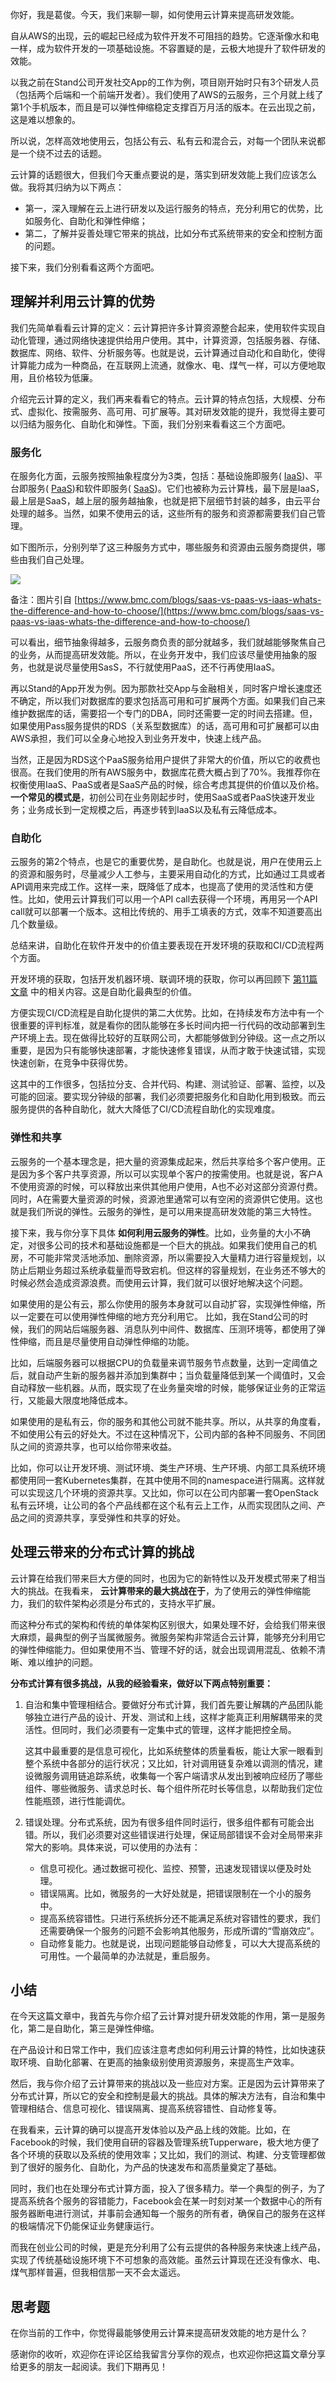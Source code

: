 你好，我是葛俊。今天，我们来聊一聊，如何使用云计算来提高研发效能。

自从AWS的出现，云的崛起已经成为软件开发不可阻挡的趋势。它逐渐像水和电一样，成为软件开发的一项基础设施。不容置疑的是，云极大地提升了软件研发的效能。

以我之前在Stand公司开发社交App的工作为例，项目刚开始时只有3个研发人员（包括两个后端和一个前端开发者）。我们使用了AWS的云服务，三个月就上线了第1个手机版本，而且是可以弹性伸缩稳定支撑百万月活的版本。在云出现之前，这是难以想象的。

所以说，怎样高效地使用云，包括公有云、私有云和混合云，对每一个团队来说都是一个绕不过去的话题。

云计算的话题很大，但我们今天重点要说的是，落实到研发效能上我们应该怎么做。我将其归纳为以下两点：

- 第一，深入理解在云上进行研发以及运行服务的特点，充分利用它的优势，比如服务化、自助化和弹性伸缩；
- 第二，了解并妥善处理它带来的挑战，比如分布式系统带来的安全和控制方面的问题。

接下来，我们分别看看这两个方面吧。

## 理解并利用云计算的优势

我们先简单看看云计算的定义：云计算把许多计算资源整合起来，使用软件实现自动化管理，通过网络快速提供给用户使用。其中，计算资源，包括服务器、存储、数据库、网络、软件、分析服务等。也就是说，云计算通过自动化和自助化，使得计算能力成为一种商品，在互联网上流通，就像水、电、煤气一样，可以方便地取用，且价格较为低廉。

介绍完云计算的定义，我们再来看看它的特点。云计算的特点包括，大规模、分布式、虚拟化、按需服务、高可用、可扩展等。其对研发效能的提升，我觉得主要可以归结为服务化、自助化和弹性。下面，我们分别来看看这三个方面吧。

### 服务化

在服务化方面，云服务按照抽象程度分为3类，包括：基础设施即服务( [IaaS](https://baike.baidu.com/item/IaaS/5863121))、平台即服务( [PaaS](https://baike.baidu.com/item/PaaS/219931))和软件即服务( [SaaS](https://baike.baidu.com/item/SaaS/6703273))。它们也被称为云计算栈，最下层是IaaS，最上层是SaaS，越上层的服务越抽象，也就是把下层细节封装的越多，由云平台处理的越多。当然，如果不使用云的话，这些所有的服务和资源都需要我们自己管理。

如下图所示，分别列举了这三种服务方式中，哪些服务和资源由云服务商提供，哪些由我们自己处理。

![](https://static001.geekbang.org/resource/image/ae/e6/aef50819b3ba6e197a910a8fa1278fe6.jpg?wh=1320*978)

备注：图片引自 [https://www.bmc.com/blogs/saas-vs-paas-vs-iaas-whats-the-difference-and-how-to-choose/](https://www.bmc.com/blogs/saas-vs-paas-vs-iaas-whats-the-difference-and-how-to-choose/)

可以看出，细节抽象得越多，云服务商负责的部分就越多，我们就越能够聚焦自己的业务，从而提高研发效能。所以，在业务开发中，我们应该尽量使用抽象的服务，也就是说尽量使用SasS，不行就使用PaaS，还不行再使用IaaS。

再以Stand的App开发为例。因为那款社交App与金融相关，同时客户增长速度还不确定，所以我们对数据库的要求包括高可用和可扩展两个方面。如果我们自己来维护数据库的话，需要招一个专门的DBA，同时还需要一定的时间去搭建。但，如果使用Pass服务提供的RDS（关系型数据库）的话，高可用和可扩展都可以由AWS承担，我们可以全身心地投入到业务开发中，快速上线产品。

当然，正是因为RDS这个PaaS服务给用户提供了非常大的价值，所以它的收费也很高。在我们使用的所有AWS服务中，数据库花费大概占到了70%。我推荐你在权衡使用IaaS、PaaS或者是SaaS产品的时候，综合考虑其提供的价值以及价格。 **一个常见的模式是**，初创公司在业务刚起步时，使用SaaS或者PaaS快速开发业务；业务成长到一定规模之后，再逐步转到IaaS以及私有云降低成本。

### 自助化

云服务的第2个特点，也是它的重要优势，是自助化。也就是说，用户在使用云上的资源和服务时，尽量减少人工参与，主要采用自动化的方式，比如通过工具或者API调用来完成工作。这样一来，既降低了成本，也提高了使用的灵活性和方便性。比如，使用云计算我们可以用一个API call去获得一个环境，再用另一个API call就可以部署一个版本。这相比传统的、用手工填表的方式，效率不知道要高出几个数量级。

总结来讲，自助化在软件开发中的价值主要表现在开发环境的获取和CI/CD流程两个方面。

开发环境的获取，包括开发机器环境、联调环境的获取，你可以再回顾下 [第11篇文章](https://time.geekbang.org/column/article/136070) 中的相关内容。这是自助化最典型的价值。

方便实现CI/CD流程是自助化提供的第二大优势。比如，在持续发布方法中有一个很重要的评判标准，就是看你的团队能够在多长时间内把一行代码的改动部署到生产环境上去。现在做得比较好的互联网公司，大都能够做到分钟级。这一点之所以重要，是因为只有能够快速部署，才能快速修复错误，从而才敢于快速试错，实现快速创新，在竞争中获得优势。

这其中的工作很多，包括拉分支、合并代码、构建、测试验证、部署、监控，以及可能的回滚。要实现分钟级的部署，我们必须要把服务化和自助化用到极致。而云服务提供的各种自助化，就大大降低了CI/CD流程自助化的实现难度。

### 弹性和共享

云服务的一个基本理念是，把大量的资源集成起来，然后共享给多个客户使用。正是因为多个客户共享资源，所以可以实现单个客户的按需使用。也就是说，客户A不使用资源的时候，可以释放出来供其他用户使用，A也不必对这部分资源付费。同时，A在需要大量资源的时候，资源池里通常可以有空闲的资源供它使用。这也就是我们所说的弹性。云服务的弹性，是可以用来提高研发效能的第三大特性。

接下来，我与你分享下具体 **如何利用云服务的弹性**。比如，业务量的大小不确定，对很多公司的技术和基础设施都是一个巨大的挑战。如果我们使用自己的机房，不可能非常灵活地添加、删除资源，所以需要投入大量精力进行容量规划，以防止后期业务超过系统承载量而导致宕机。但这样的容量规划，在业务还不够大的时候必然会造成资源浪费。而使用云计算，我们就可以很好地解决这个问题。

如果使用的是公有云，那么你使用的服务本身就可以自动扩容，实现弹性伸缩，所以一定要在可以使用弹性伸缩的地方充分利用它。 比如，我在Stand公司的时候，我们的网站后端服务器、消息队列中间件、数据库、压测环境等，都使用了弹性伸缩，而且是尽量使用自动弹性伸缩的功能。

比如，后端服务器可以根据CPU的负载量来调节服务节点数量，达到一定阈值之后，就自动产生新的服务器并添加到集群中；当负载量降低到某一个阈值时，又会自动释放一些机器。从而，既实现了在业务量突增的时候，能够保证业务的正常运行，又能最大限度地降低成本。

如果使用的是私有云，你的服务和其他公司就不能共享。所以，从共享的角度看，不如使用公有云的好处大。不过在这种情况下，公司内部的各种不同服务、不同团队之间的资源共享，也可以给你带来收益。

比如，你可以让开发环境、测试环境、类生产环境、生产环境、内部工具系统环境都使用同一套Kubernetes集群，在其中使用不同的namespace进行隔离。这样就可以实现这几个环境的资源共享。又比如，你可以在公司内部署一套OpenStack私有云环境，让公司的各个产品线都在这个私有云上工作，从而实现团队之间、产品之间的资源共享，享受弹性和共享的好处。

## 处理云带来的分布式计算的挑战

云计算在给我们带来巨大方便的同时，也因为它的新特性以及开发模式带来了相当大的挑战。在我看来， **云计算带来的最大挑战在于**，为了使用云的弹性伸缩能力，我们的软件架构必须是分布式的，支持水平扩展。

而这种分布式的架构和传统的单体架构区别很大，如果处理不好，会给我们带来很大麻烦，最典型的例子当属微服务。微服务架构非常适合云计算，能够充分利用它的弹性伸缩能力。但如果使用不当、管理不好的话，就会出现调用混乱、依赖不清晰、难以维护的问题。

**分布式计算有很多挑战，从我的经验看来，做好以下两点特别重要：**

1. 自治和集中管理相结合。要做好分布式计算，我们首先要让解耦的产品团队能够独立进行产品的设计、开发、测试和上线，这样才能真正利用解耦带来的灵活性。但同时，我们必须要有一定集中式的管理，这样才能把控全局。


   这其中最重要的是信息可视化，比如系统整体的质量看板，能让大家一眼看到整个系统中各部分的运行状况；又比如，针对调用链复杂难以调测的情况，建设微服务调用链追踪系统，收集每一个客户端请求从发出到被响应经历了哪些组件、哪些微服务、请求总时长、每个组件所花时长等信息，以帮助我们定位性能瓶颈，进行性能调优。

2. 错误处理。分布式系统，因为有很多组件同时运行，很多组件都有可能会出错。所以，我们必须要对这些错误进行处理，保证局部错误不会对全局带来非常大的影响。具体来说，可以使用的办法有：
   - 信息可视化。通过数据可视化、监控、预警，迅速发现错误以便及时处理。
   - 错误隔离。比如，微服务的一大好处就是，把错误限制在一个小的服务中。
   - 提高系统容错性。只进行系统拆分还不能满足系统对容错性的要求，我们还需要确保一个服务的问题不会影响其他服务，形成所谓的“雪崩效应”。
   - 自动修复能力。也就是说，出现问题能够自动修复，可以大大提高系统的可用性。一个最简单的办法就是，重启服务。

## 小结

在今天这篇文章中，我首先与你介绍了云计算对提升研发效能的作用，第一是服务化，第二是自助化，第三是弹性伸缩。

在产品设计和日常工作中，我们应该注意考虑如何利用云计算的特性，比如快速获取环境、自助化部署、在更高的抽象级别使用资源服务，来提高生产效率。

然后，我与你介绍了云计算带来的挑战以及一些应对方案。正是因为云计算带来了分布式计算，所以它的安全和控制是最大的挑战。具体的解决方法有，自治和集中管理相结合、信息可视化、错误隔离、提高系统容错性、自动修复等。

在我看来，云计算的确可以提高开发体验以及产品上线的效能。比如，在Facebook的时候，我们使用自研的容器及管理系统Tupperware，极大地方便了各个环境的获取以及系统的使用效率；又比如，我们的测试、构建、分支管理都做到了很好的服务化、自助化，为产品的快速发布和高质量奠定了基础。

同时，我们也在处理分布式计算方面，投入了很多精力。举一个典型的例子，为了提高系统各个服务的容错能力，Facebook会在某一时刻对某一个数据中心的所有服务器断电进行测试，并事前会通知每一个服务的所有者，确保自己的服务在这样的极端情况下仍能保证业务健康运行。

而我在创业公司的时候，更是充分利用了公有云提供的各种服务来快速上线产品，实现了传统基础设施环境下不可想象的高效能。虽然云计算现在还没有像水、电、煤气那样普遍，但我相信那一天不会太遥远。

## 思考题

在你当前的工作中，你觉得最能够使用云计算来提高研发效能的地方是什么？

感谢你的收听，欢迎你在评论区给我留言分享你的观点，也欢迎你把这篇文章分享给更多的朋友一起阅读。我们下期再见！